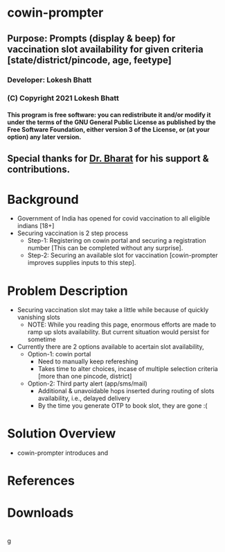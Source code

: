#
#
# cowin-prompter
## Purpose: Prompts (display & beep) for vaccination slot availability for given criteria [state/district/pincode, age, feetype]
### Developer: Lokesh Bhatt
### (C) Copyright 2021 Lokesh Bhatt
#### This program is free software: you can redistribute it and/or modify it under the terms of the GNU General Public License as published by the Free Software Foundation, either version 3 of the License, or (at your option) any later version.
## Special thanks for [Dr. Bharat](https://www.linkedin.com/in/bharat-bhatt-33010748/) for his support & contributions.
#
# Background  
- Government of India has opened for covid vaccination to all eligible indians [18+]
- Securing vaccination is 2 step process  
   - Step-1: Registering on cowin portal and securing a registration number [This can be completed without any surprise].
   - Step-2: Securing an available slot for vaccination [cowin-prompter improves supplies inputs to this step].
#
#
# Problem Description   
- Securing vaccination slot may take a little while because of quickly vanishing slots  
   - NOTE: While you reading this page, enormous efforts are made to ramp up slots availability. But current situation would persist for sometime
- Currently there are 2 options available to acertain slot availability,  
   - Option-1: cowin portal  
      - Need to manually keep refereshing
      - Takes time to alter choices, incase of multiple selection criteria [more than one pincode, district]
   - Option-2: Third party alert (app/sms/mail)
      - Additional & unavoidable hops inserted during routing of slots availability, i.e., delayed delivery
      - By the time you generate OTP to book slot, they are gone :(
#
#
# Solution Overview
- cowin-prompter introduces and 
#
# References
#
#
# Downloads
#


g
